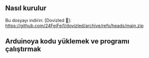 
## Nasıl kurulur

Bu dosyayı indirin: [Dovizled 🔰]: https://github.com/24FeiFei1/dovizled/archive/refs/heads/main.zip


## Arduinoya kodu yüklemek ve programı çalıştırmak

